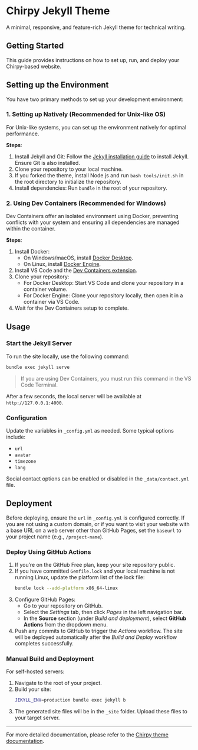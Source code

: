 # Chirpy Jekyll Theme

A minimal, responsive, and feature-rich Jekyll theme for technical writing.

## Getting Started

This guide provides instructions on how to set up, run, and deploy your Chirpy-based website.

## Setting up the Environment

You have two primary methods to set up your development environment:

### 1. Setting up Natively (Recommended for Unix-like OS)

For Unix-like systems, you can set up the environment natively for optimal performance.

**Steps**:

1.  Install Jekyll and Git: Follow the [Jekyll installation guide](https://jekyllrb.com/docs/installation/) to install Jekyll. Ensure Git is also installed.
2.  Clone your repository to your local machine.
3.  If you forked the theme, install Node.js and run `bash tools/init.sh` in the root directory to initialize the repository.
4.  Install dependencies: Run `bundle` in the root of your repository.

### 2. Using Dev Containers (Recommended for Windows)

Dev Containers offer an isolated environment using Docker, preventing conflicts with your system and ensuring all dependencies are managed within the container.

**Steps**:

1.  Install Docker:
    *   On Windows/macOS, install [Docker Desktop](https://www.docker.com/products/docker-desktop/).
    *   On Linux, install [Docker Engine](https://docs.docker.com/engine/install/).
2.  Install VS Code and the [Dev Containers extension](https://marketplace.visualstudio.com/items?itemName=ms-vscode-remote.remote-containers).
3.  Clone your repository:
    *   For Docker Desktop: Start VS Code and clone your repository in a container volume.
    *   For Docker Engine: Clone your repository locally, then open it in a container via VS Code.
4.  Wait for the Dev Containers setup to complete.

## Usage

### Start the Jekyll Server

To run the site locally, use the following command:

```bash
bundle exec jekyll serve
```

> If you are using Dev Containers, you must run this command in the VS Code Terminal.

After a few seconds, the local server will be available at `http://127.0.0.1:4000`.

### Configuration

Update the variables in `_config.yml` as needed. Some typical options include:

*   `url`
*   `avatar`
*   `timezone`
*   `lang`

Social contact options can be enabled or disabled in the `_data/contact.yml` file.

## Deployment

Before deploying, ensure the `url` in `_config.yml` is configured correctly. If you are not using a custom domain, or if you want to visit your website with a base URL on a web server other than GitHub Pages, set the `baseurl` to your project name (e.g., `/project-name`).

### Deploy Using GitHub Actions

1.  If you’re on the GitHub Free plan, keep your site repository public.
2.  If you have committed `Gemfile.lock` and your local machine is not running Linux, update the platform list of the lock file:
    ```bash
    bundle lock --add-platform x86_64-linux
    ```
3.  Configure GitHub Pages:
    *   Go to your repository on GitHub.
    *   Select the _Settings_ tab, then click _Pages_ in the left navigation bar.
    *   In the **Source** section (under _Build and deployment_), select **GitHub Actions** from the dropdown menu.
4.  Push any commits to GitHub to trigger the _Actions_ workflow. The site will be deployed automatically after the _Build and Deploy_ workflow completes successfully.

### Manual Build and Deployment

For self-hosted servers:

1.  Navigate to the root of your project.
2.  Build your site:
    ```bash
    JEKYLL_ENV=production bundle exec jekyll b
    ```
3.  The generated site files will be in the `_site` folder. Upload these files to your target server.

---
For more detailed documentation, please refer to the [Chirpy theme documentation](https://chirpy.cotes.page/posts/getting-started/).
